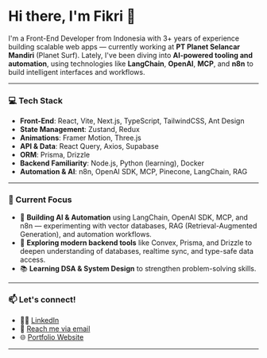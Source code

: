 # Hi there, I'm Fikri 👋

I'm a Front-End Developer from Indonesia with 3+ years of experience building scalable web apps — currently working at **PT Planet Selancar Mandiri** (Planet Surf). Lately, I've been diving into **AI-powered tooling and automation**, using technologies like **LangChain**, **OpenAI**, **MCP**, and **n8n** to build intelligent interfaces and workflows.

---

### 💻 Tech Stack
- **Front-End**: React, Vite, Next.js, TypeScript, TailwindCSS, Ant Design
- **State Management**: Zustand, Redux
- **Animations**: Framer Motion, Three.js
- **API & Data**: React Query, Axios, Supabase
- **ORM**: Prisma, Drizzle
- **Backend Familiarity**: Node.js, Python (learning), Docker
- **Automation & AI**: n8n, OpenAI SDK, MCP, Pinecone, LangChain, RAG

---

### 🚀 Current Focus

- 🤖 **Building AI & Automation** using LangChain, OpenAI SDK, MCP, and n8n — experimenting with vector databases, RAG (Retrieval-Augmented Generation), and automation workflows.
- 🧠 **Exploring modern backend tools** like Convex, Prisma, and Drizzle to deepen understanding of databases, realtime sync, and type-safe data access.
- 📚 **Learning DSA & System Design** to strengthen problem-solving skills.

---

### 📫 Let's connect!

- 🧑‍💼 [LinkedIn](https://linkedin.com/in/fikriraihan)
- 💬 [Reach me via email](mailto:fikri.raihan4@gmail.com)
- 🌐 [Portfolio Website](https://fikri-portofolio.netlify.app/)

---
